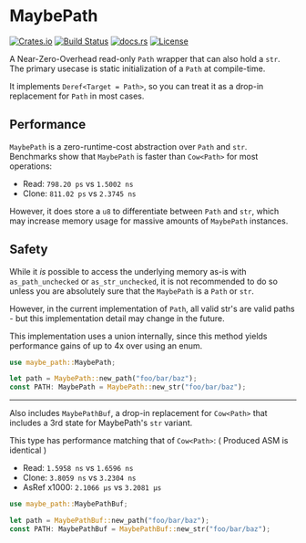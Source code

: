 # MaybePath
[![Crates.io](https://img.shields.io/crates/v/maybe-path.svg)](https://crates.io/crates/maybe-path)
[![Build Status](https://github.com/rscarson/maybe-path/actions/workflows/tests.yml/badge.svg?branch=master)](https://github.com/rscarson/maybe-path/actions?query=branch%3Amaster)
[![docs.rs](https://img.shields.io/docsrs/maybe-path)](https://docs.rs/maybe-path/latest/maybe-path/)
[![License](https://img.shields.io/badge/license-MIT-blue.svg)](https://raw.githubusercontent.com/rscarson/maybe-path/master/LICENSE)

A Near-Zero-Overhead read-only `Path` wrapper that can also hold a `str`.  
The primary usecase is static initialization of a `Path` at compile-time.

It implements `Deref<Target = Path>`, so you can treat it as a drop-in replacement for `Path` in most cases.

## Performance
`MaybePath` is a zero-runtime-cost abstraction over `Path` and `str`.  
Benchmarks show that `MaybePath` is faster than `Cow<Path>` for most operations:  
- Read: `798.20 ps` vs `1.5002 ns`
- Clone: `811.02 ps` vs `2.3745 ns`

However, it does store a `u8` to differentiate between `Path` and `str`,
which may increase memory usage for massive amounts of `MaybePath` instances.

## Safety
While it _is_ possible to access the underlying memory as-is with `as_path_unchecked` or `as_str_unchecked`,
it is not recommended to do so unless you are absolutely sure that the `MaybePath` is a `Path` or `str`.

However, in the current implementation of `Path`, all valid str's are valid paths - but this implementation detail may change in the future.

This implementation uses a union internally, since this method yields performance gains of up to 4x over using an enum.

```rust
use maybe_path::MaybePath;

let path = MaybePath::new_path("foo/bar/baz");
const PATH: MaybePath = MaybePath::new_str("foo/bar/baz");
```

-----

Also includes `MaybePathBuf`, a drop-in replacement for `Cow<Path>` that includes a 3rd state for MaybePath's `str` variant.

This type has performance matching that of `Cow<Path>`: ( Produced ASM is identical )
- Read: `1.5958 ns` vs `1.6596 ns`
- Clone: `3.8059 ns` vs `3.2304 ns`
- AsRef x1000: `2.1066 µs` vs `3.2081 µs`

```rust
use maybe_path::MaybePathBuf;

let path = MaybePathBuf::new_path("foo/bar/baz");
const PATH: MaybePathBuf = MaybePathBuf::new_str("foo/bar/baz");
```
